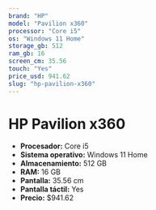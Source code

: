 ```yaml
---
brand: "HP"
model: "Pavilion x360"
processor: "Core i5"
os: "Windows 11 Home"
storage_gb: 512
ram_gb: 16
screen_cm: 35.56
touch: "Yes"
price_usd: 941.62
slug: "hp-pavilion-x360"
---
```


# HP Pavilion x360

- **Procesador:** Core i5
- **Sistema operativo:** Windows 11 Home
- **Almacenamiento:** 512 GB
- **RAM:** 16 GB
- **Pantalla:** 35.56 cm
- **Pantalla táctil:** Yes
- **Precio:** $941.62
